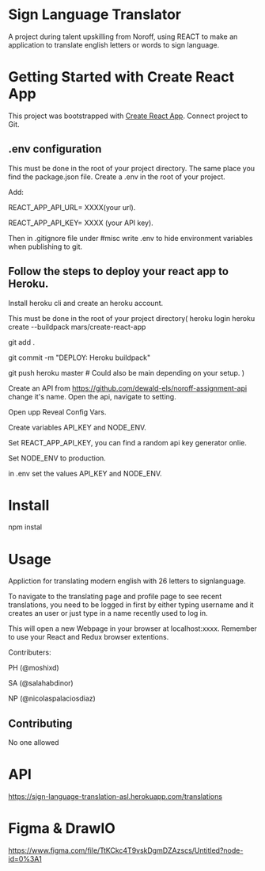 # Sign Language Translator

A project during talent upskilling from Noroff, using REACT to make an application to translate english letters or words to sign language.

# Getting Started with Create React App

This project was bootstrapped with [Create React App](https://github.com/facebook/create-react-app).
Connect project to Git.

## .env configuration
This must be done in the root of your project directory.
The same place you find the package.json file.
Create a .env in the root of your project.

Add:

REACT_APP_API_URL= XXXX(your url).

REACT_APP_API_KEY= XXXX (your API key).

Then in .gitignore file under #misc write .env to hide environment variables when publishing to git.

## Follow the steps to deploy your react app to Heroku.
Install heroku cli and create an heroku account.

This must be done in the root of your project directory(
heroku login
heroku create --buildpack mars/create-react-app

git add .

git commit -m "DEPLOY: Heroku buildpack"

git push heroku master # Could also be main depending on your setup.
)

Create an API from https://github.com/dewald-els/noroff-assignment-api change it's name. Open the api, navigate to setting.

Open upp Reveal Config Vars.

Create variables API_KEY and NODE_ENV.

Set REACT_APP_API_KEY, you can find a random api key generator onlie.

Set NODE_ENV to production.

in .env set the values API_KEY and NODE_ENV.

# Install
npm instal

# Usage
Appliction for translating modern english with 26 letters to signlanguage.

To navigate to the translating page and profile page to see recent translations, you need to be logged in first by either typing username and it creates an user or just type in a name recently used to log in.

This will open a new Webpage in your browser at localhost:xxxx. Remember to use your React and Redux browser extentions.

Contributers:

PH (@moshixd)

SA (@salahabdinor)

NP (@nicolaspalaciosdiaz)

## Contributing
No one allowed

# API
https://sign-language-translation-asl.herokuapp.com/translations

# Figma & DrawIO
https://www.figma.com/file/TtKCkc4T9vskDgmDZAzscs/Untitled?node-id=0%3A1
